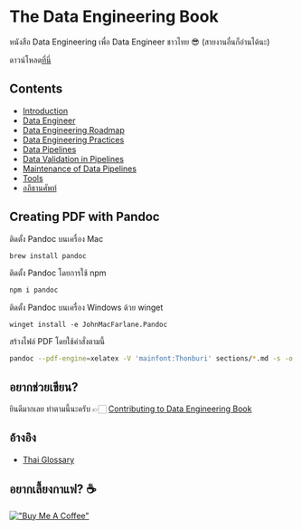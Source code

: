 # The Data Engineering Book

หนังสือ Data Engineering เพื่อ Data Engineer ชาวไทย 😎 (สายงานอื่นก็อ่านได้นะ)

ดาวน์โหลด[ที่นี่](https://github.com/dataengineercafe/data-engineering-book/releases)

## Contents

* [Introduction](sections/01-introduction.md)
* [Data Engineer](sections/02-data-engineer.md)
* [Data Engineering Roadmap](sections/03-data-engineering-roadmap.md)
* [Data Engineering Practices](sections/04-data-engineering-practices.md)
* [Data Pipelines](sections/05-data-pipelines.md)
* [Data Validation in Pipelines](sections/06-data-validation-in-pipelines.md)
* [Maintenance of Data Pipelines](sections/07-maintenance-of-data-pipelines.md)
* [Tools](sections/08-tools.md)
* [อภิธานศัพท์](sections/glossary.md)

## Creating PDF with Pandoc

ติดตั้ง Pandoc บนเครื่อง Mac

```sh
brew install pandoc
```
ติดตั้ง Pandoc โดยการใช้ npm
```sh
npm i pandoc
```
ติดตั้ง Pandoc บนเครื่อง Windows ด้วย winget
```
winget install -e JohnMacFarlane.Pandoc
```

สร้างไฟล์ PDF โดยใช้คำสั่งตามนี้

```sh
pandoc --pdf-engine=xelatex -V 'mainfont:Thonburi' sections/*.md -s -o data-engineering-book.pdf
```

## อยากช่วยเขียน?

ยินดีมากเลย ทำตามนี้นะครับ 👉🏻 [Contributing to Data Engineering Book](CONTRIBUTING.md)

## อ้างอิง

* [Thai Glossary](http://glossary.in.th/)

## อยากเลี้ยงกาแฟ? ☕️

[!["Buy Me A Coffee"](https://www.buymeacoffee.com/assets/img/custom_images/yellow_img.png)](https://www.buymeacoffee.com/zkan)
